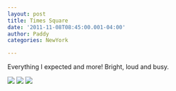 ```yaml
--- 
layout: post 
title: Times Square 
date: '2011-11-08T08:45:00.001-04:00' 
author: Paddy 
categories: NewYork

---
```



Everything I expected and more! Bright, loud and busy.


![](https://lh5.ggpht.com/-TLb4bFsGAk8/TrkkOaDCmlI/AAAAAAAACTc/aFi4CW_MUKI/IMAG0568.png)
![](https://lh6.ggpht.com/-0Rj6k6boEx0/TrkkQuFaAXI/AAAAAAAACTk/MU-jYFshghg/IMAG0569.png)
![](https://lh5.ggpht.com/-QivnQmNcBz8/TrkkSy0k8iI/AAAAAAAACTs/ZNnc6_iZnZ8/IMAG0570.png)

